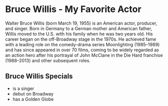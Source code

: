 # Bruce Willis - My Favorite Actor

Walter Bruce Willis (born March 19, 1955) is an American actor, producer, and singer. Born in Germany to a German mother and American father, Willis moved to the U.S. with his family when he was two years old. His career began on the off-Broadway stage in the 1970s. He achieved fame with a leading role on the comedy-drama series Moonlighting (1985–1989) and has since appeared in over 70 films, coming to be widely regarded as an action hero after his portrayal of John McClane in the Die Hard franchise (1988–2013) and other subsequent roles.

## Bruce Willis Specials

* is a singer
* debut on Broadway
* has a Golden Globe
